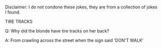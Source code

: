 Disclaimer: I do not condone these jokes, they are from a collection of jokes I found.

TIRE TRACKS

Q: Why did the blonde have tire tracks on her back?


A: From crawling across the street when the sign said 'DON'T WALK'

